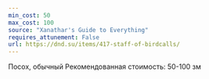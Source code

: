 ```yaml
---
min_cost: 50
max_cost: 100
source: "Xanathar's Guide to Everything"
requires_attunement: False
url: https://dnd.su/items/417-staff-of-birdcalls/
---
```


Посох, обычный
Рекомендованная стоимость: 50-100 зм